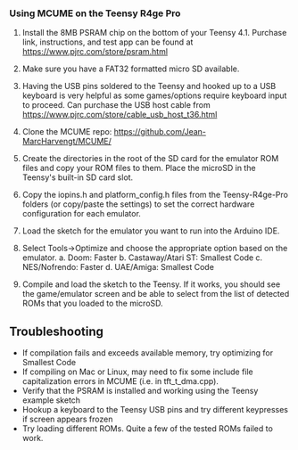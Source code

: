 ### Using MCUME on the Teensy R4ge Pro

1. Install the 8MB PSRAM chip on the bottom of your Teensy 4.1.  Purchase link, instructions, and test app can be found at https://www.pjrc.com/store/psram.html 
2. Make sure you have a FAT32 formatted micro SD available.
3. Having the USB pins soldered to the Teensy and hooked up to a USB keyboard is very helpful as some games/options require keyboard input to proceed.  Can purchase the USB host cable from https://www.pjrc.com/store/cable_usb_host_t36.html   
3. Clone the MCUME repo: https://github.com/Jean-MarcHarvengt/MCUME/ 
4. Create the directories in the root of the SD card for the emulator ROM files and copy your ROM files to them.  Place the microSD in the Teensy's built-in SD card slot.
5. Copy the iopins.h and platform_config.h files from the Teensy-R4ge-Pro folders (or copy/paste the settings) to set the correct hardware configuration for each emulator.
6. Load the sketch for the emulator you want to run into the Arduino IDE.
7. Select Tools->Optimize and choose the appropriate option based on the emulator.
  a.  Doom:  Faster
  b.  Castaway/Atari ST:  Smallest Code
  c.  NES/Nofrendo:  Faster
  d.  UAE/Amiga:  Smallest Code
  
8. Compile and load the sketch to the Teensy.  If it works, you should see the game/emulator screen and be able to select from the list of detected ROMs that you loaded to the microSD. 

## Troubleshooting
- If compilation fails and exceeds available memory, try optimizing for Smallest Code
- If compiling on Mac or Linux, may need to fix some include file capitalization errors in MCUME (i.e. in tft_t_dma.cpp).
- Verify that the PSRAM is installed and working using the Teensy example sketch
- Hookup a keyboard to the Teensy USB pins and try different keypresses if screen appears frozen
- Try loading different ROMs.  Quite a few of the tested ROMs failed to work.
